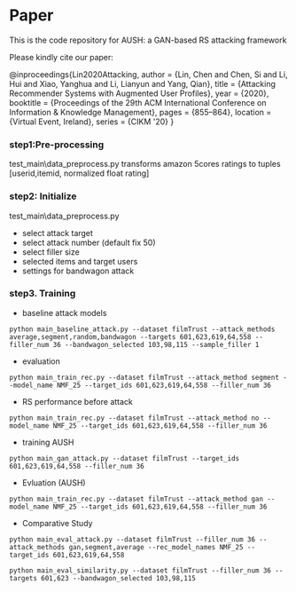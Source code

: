 # Paper

This is the code repository for AUSH: a GAN-based RS attacking framework  

Please kindly cite our paper:

@inproceedings{Lin2020Attacking,
author = {Lin, Chen and Chen, Si and Li, Hui and Xiao, Yanghua and Li, Lianyun and Yang, Qian},
title = {Attacking Recommender Systems with Augmented User Profiles},
year = {2020},
booktitle = {Proceedings of the 29th ACM International Conference on Information & Knowledge Management},
pages = {855–864},
location = {Virtual Event, Ireland},
series = {CIKM '20}
}


### step1:Pre-processing
test_main\data_preprocess.py transforms amazon 5cores ratings to tuples [userid,itemid, normalized float rating]

### step2: Initialize
test_main\data_preprocess.py
 - select attack target
 - select attack number (default fix 50)
 - select filler size
 - selected items and target users
 - settings for bandwagon attack

### step3. Training

 - baseline attack models
 ```shell script
python main_baseline_attack.py --dataset filmTrust --attack_methods average,segment,random,bandwagon --targets 601,623,619,64,558 --filler_num 36 --bandwagon_selected 103,98,115 --sample_filler 1
```
 - evaluation
 ```shell script
python main_train_rec.py --dataset filmTrust --attack_method segment --model_name NMF_25 --target_ids 601,623,619,64,558 --filler_num 36
````

 - RS performance before attack
 ```shell script
python main_train_rec.py --dataset filmTrust --attack_method no --model_name NMF_25 --target_ids 601,623,619,64,558 --filler_num 36
````

 - training AUSH
 ```shell script
python main_gan_attack.py --dataset filmTrust --target_ids 601,623,619,64,558 --filler_num 36
````

 - Evluation (AUSH)
 ```shell script
python main_train_rec.py --dataset filmTrust --attack_method gan --model_name NMF_25 --target_ids 601,623,619,64,558 --filler_num 36
````

 - Comparative Study
 ```shell script
python main_eval_attack.py --dataset filmTrust --filler_num 36 --attack_methods gan,segment,average --rec_model_names NMF_25 --target_ids 601,623,619,64,558

python main_eval_similarity.py --dataset filmTrust --filler_num 36 --targets 601,623 --bandwagon_selected 103,98,115
```
 
 






